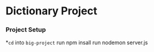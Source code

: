 Dictionary Project
===================

### Project Setup
*`cd` into `big-project`
run npm insall
run nodemon server.js
